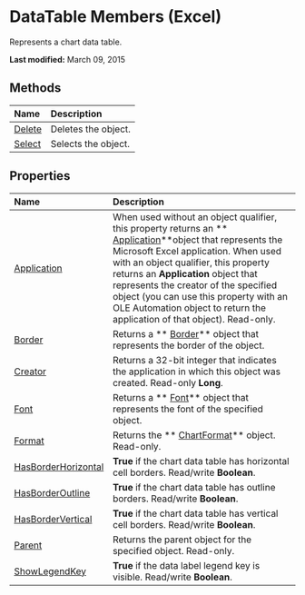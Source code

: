 
# DataTable Members (Excel)
Represents a chart data table.

 **Last modified:** March 09, 2015


## Methods



|**Name**|**Description**|
|:-----|:-----|
| [Delete](a5f3c5d3-6f8d-2a59-1329-9d6a1e2b528c.md)|Deletes the object.|
| [Select](9b73df6f-1ec2-f616-3b10-20259267dc75.md)|Selects the object.|

## Properties



|**Name**|**Description**|
|:-----|:-----|
| [Application](0bc376d3-bf52-5b23-c737-60dc5b3bf899.md)|When used without an object qualifier, this property returns an  ** [Application](19b73597-5cf9-4f56-8227-b5211f657f6f.md)**object that represents the Microsoft Excel application. When used with an object qualifier, this property returns an  **Application** object that represents the creator of the specified object (you can use this property with an OLE Automation object to return the application of that object). Read-only.|
| [Border](ebc9e1f4-69cb-b230-8821-22331ad5c76c.md)|Returns a  ** [Border](bca516bf-7c0f-f9df-078d-dfb522f256f3.md)** object that represents the border of the object.|
| [Creator](5a6faf28-485f-26e6-2f47-b0cd9275f261.md)|Returns a 32-bit integer that indicates the application in which this object was created. Read-only  **Long**.|
| [Font](d3497de8-c1ee-4b62-b5c1-a3084f66f11e.md)|Returns a  ** [Font](f4788ba4-1c4c-2f03-4d73-194bc9316825.md)** object that represents the font of the specified object.|
| [Format](26ff711b-3ad5-c239-1181-dec95e60ad7f.md)|Returns the  ** [ChartFormat](edac71b7-ed38-6658-2cbf-6493dc1ad3ed.md)** object. Read-only.|
| [HasBorderHorizontal](9d0f17f2-7786-afd5-164b-c7c5a4bb06d2.md)| **True** if the chart data table has horizontal cell borders. Read/write **Boolean**.|
| [HasBorderOutline](e98c1e9a-ff51-32eb-ab8a-aab92c07c82c.md)| **True** if the chart data table has outline borders. Read/write **Boolean**.|
| [HasBorderVertical](166ad9ef-99c1-4e94-079c-4997aacc6e2d.md)| **True** if the chart data table has vertical cell borders. Read/write **Boolean**.|
| [Parent](728127d2-ba6d-2317-3e2b-980b6f666282.md)|Returns the parent object for the specified object. Read-only.|
| [ShowLegendKey](e22275bb-f401-433e-4e1f-812a54cc60e8.md)| **True** if the data label legend key is visible. Read/write **Boolean**.|
